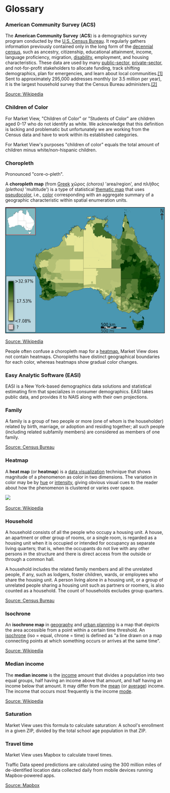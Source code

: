 # Glossary

### American Community Survey (ACS)

The **American Community Survey** (**ACS**) is a demographics survey program conducted by the [U.S. Census Bureau](https://en.wikipedia.org/wiki/U.S.\_Census\_Bureau). It regularly gathers information previously contained only in the long form of the [decennial census](https://en.wikipedia.org/wiki/United\_States\_Census), such as ancestry, citizenship, educational attainment, income, language proficiency, migration, [disability](https://en.wikipedia.org/wiki/Disability\_in\_the\_United\_States), employment, and housing characteristics. These data are used by many [public-sector](https://en.wikipedia.org/wiki/Public\_sector), [private-sector](https://en.wikipedia.org/wiki/Private\_sector), and not-for-profit stakeholders to allocate funding, track shifting demographics, plan for emergencies, and learn about local communities.[\[1\]](https://en.wikipedia.org/wiki/American\_Community\_Survey#cite\_note-1) Sent to approximately 295,000 addresses monthly (or 3.5 million per year), it is the largest household survey that the Census Bureau administers.[\[2\]](https://en.wikipedia.org/wiki/American\_Community\_Survey#cite\_note-:1-2)

[Source: Wikipedia](https://en.wikipedia.org/wiki/American\_Community\_Survey)

### Children of Color

For Market View, "Children of Color" or "Students of Color" are children aged 0-17 who do not identify as white. We acknowledge that this definition is lacking and problematic but unfortunately we are working from the Census data and have to work within its established categories.

For Market View's purposes "children of color" equals the total amount of children minus white/non-hispanic children.&#x20;

### Choropleth&#x20;

Pronounced "core-o-pleth".&#x20;

A **choropleth map** (from [Greek](https://en.m.wikipedia.org/wiki/Greek\_language) χῶρος _(choros)_ 'area/region', and πλῆθος _(plethos)_ 'multitude') is a type of statistical [thematic map](https://en.m.wikipedia.org/wiki/Thematic\_map) that uses [pseudocolor](https://en.m.wikipedia.org/wiki/Pseudocolor), i.e., [color](https://en.m.wikipedia.org/wiki/Color) corresponding with an aggregate summary of a geographic characteristic within spatial enumeration units.

![](<../.gitbook/assets/image (7).png>)

[Source: Wikipedia](https://en.m.wikipedia.org/wiki/Choropleth\_map)

People often confuse a choropleth map for a [heatmap.](glossary.md#undefined) Market View does not contain heatmaps. Choropleths have distinct geographical boundaries for each color, whereas heatmaps show gradual color changes.

### Easy Analytic Software (EASI)

EASI is a New York-based demographics data solutions and statistical estimating firm that specializes in consumer demographics. EASI takes public data, and provides it to NAIS along with their own projections.&#x20;

### Family

A family is a group of two people or more (one of whom is the householder) related by birth, marriage, or adoption and residing together; all such people (including related subfamily members) are considered as members of one family.&#x20;

[Source: Census Bureau](https://www.census.gov/programs-surveys/cps/technical-documentation/subject-definitions.html#family)

### Heatmap

A **heat map** (or **heatmap**) is a [data visualization](https://en.m.wikipedia.org/wiki/Data\_visualization) technique that shows magnitude of a phenomenon as color in two dimensions. The variation in color may be by [hue](https://en.m.wikipedia.org/wiki/Hue) or [intensity](https://en.m.wikipedia.org/wiki/Brightness), giving obvious visual cues to the reader about how the phenomenon is clustered or varies over space.

![](<../.gitbook/assets/image (11).png>)

[Source: Wikipedia](https://en.m.wikipedia.org/wiki/Heat\_map)

### Household

A household consists of all the people who occupy a housing unit. A house, an apartment or other group of rooms, or a single room, is regarded as a housing unit when it is occupied or intended for occupancy as separate living quarters; that is, when the occupants do not live with any other persons in the structure and there is direct access from the outside or through a common hall.

A household includes the related family members and all the unrelated people, if any, such as lodgers, foster children, wards, or employees who share the housing unit. A person living alone in a housing unit, or a group of unrelated people sharing a housing unit such as partners or roomers, is also counted as a household. The count of households excludes group quarters.

[Source: Census Bureau](https://www.census.gov/programs-surveys/cps/technical-documentation/subject-definitions.html#household)

### Isochrone&#x20;

An **isochrone map** in [geography](https://en.wikipedia.org/wiki/Geography) and [urban planning](https://en.wikipedia.org/wiki/Urban\_planning) is a map that depicts the area accessible from a point within a certain time threshold. An [isochrone](https://en.wiktionary.org/wiki/isochrone) (iso = equal, chrone = time) is defined as "a line drawn on a map connecting points at which something occurs or arrives at the same time".

[Source: Wikipedia](https://en.wikipedia.org/wiki/Isochrone\_map)

### Median income

The **median income** is the [income](https://en.wikipedia.org/wiki/Income) amount that divides a population into two equal groups, half having an income above that amount, and half having an income below that amount. It may differ from the [mean](https://en.wikipedia.org/wiki/Mean) (or [average](https://en.wikipedia.org/wiki/Average)) income. The income that occurs most frequently is the income [mode](https://en.wikipedia.org/wiki/Mode\_\(statistics\)).

[Source: Wikipedia](https://en.wikipedia.org/wiki/Median\_income)

### Saturation

Market View uses this formula to calculate saturation: A school's enrollment in a given ZIP, divided by the total school age population in that ZIP.

### Travel time

Market View uses Mapbox to calculate travel times.

Traffic Data speed predictions are calculated using the 300 million miles of de-identified location data collected daily from mobile devices running Mapbox-powered apps.

[Source: Mapbox](https://docs.mapbox.com/data/traffic/guides/)

